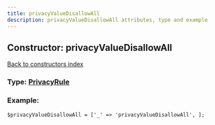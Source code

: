 ```yaml
---
title: privacyValueDisallowAll
description: privacyValueDisallowAll attributes, type and example
---
```

## Constructor: privacyValueDisallowAll  
[Back to constructors index](index.md)






### Type: [PrivacyRule](../types/PrivacyRule.md)


### Example:

```
$privacyValueDisallowAll = ['_' => 'privacyValueDisallowAll', ];
```  

